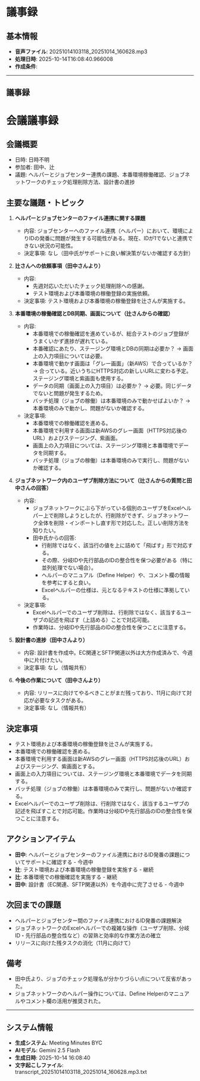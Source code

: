 # 議事録

## 基本情報

- **音声ファイル**: 20251014103118_20251014_160628.mp3
- **処理日時**: 2025-10-14T16:08:40.966008
- **作成条件**: 

---

## 議事録

# 会議議事録

## 会議概要
- 日時: 日時不明
- 参加者: 田中、辻
- 議題: ヘルパーとジョブセンター連携の課題、本番環境稼働確認、ジョブネットワークのチェック処理削除方法、設計書の進捗

## 主要な議題・トピック
1.  **ヘルパーとジョブセンターのファイル連携に関する課題**
    - 内容: ジョブセンターへのファイル連携（ヘルパー）において、環境によりIDの発番に問題が発生する可能性がある。現在、IDが1でないと連携できない状況の可能性。
    - 決定事項: なし（田中氏がサポートに良い解決策がないか確認する方針）

2.  **辻さんへの依頼事項（田中さんより）**
    - 内容:
        - 先週対応いただいたチェック処理削除への感謝。
        - テスト環境および本番環境の稼働登録の実施依頼。
    - 決定事項: テスト環境および本番環境の稼働登録を辻さんが実施する。

3.  **本番環境の稼働確認とDB同期、画面について（辻さんからの確認）**
    - 内容:
        - 本番環境での稼働確認を進めているが、総合テストのジョブ登録がうまくいかず進捗が遅れている。
        - 本番確認にあたり、ステージング環境とDBの同期は必要か？ -> 画面上の入力項目については必要。
        - 本番環境で動かす画面は「グレー画面」（新AWS）で合っているか？ -> 合っている。近いうちにHTTPS対応の新しいURLに変わる予定。ステージング環境と紫画面も使用する。
        - データの同期（画面上の入力項目）は必要か？ -> 必要。同じデータでないと問題が発生するため。
        - バッチ処理（ジョブの稼働）は本番環境のみで動かせばよいか？ -> 本番環境のみで動かし、問題がないか確認する。
    - 決定事項:
        - 本番環境での稼働確認を進める。
        - 本番環境で利用する画面は新AWSのグレー画面（HTTPS対応後のURL）およびステージング、紫画面。
        - 画面上の入力項目については、ステージング環境と本番環境でデータを同期する。
        - バッチ処理（ジョブの稼働）は本番環境のみで実行し、問題がないか確認する。

4.  **ジョブネットワーク内のユーザブ削除方法について（辻さんからの質問と田中さんの回答）**
    - 内容:
        - ジョブネットワークにぶら下がっている個別のユーザブをExcelヘルパー上で削除しようとしたが、行削除ができず、ジョブネットワーク全体を削除・インポートし直す形で対応した。正しい削除方法を知りたい。
        - 田中氏からの回答:
            - 行削除ではなく、該当行の値を上に詰めて「飛ばす」形で対応する。
            - その際、分岐IDや先行部品のIDの整合性を保つ必要がある（特に並列処理でない場合）。
            - ヘルパーのマニュアル（Define Helper）や、コメント欄の情報を参考にすると良い。
            - Excelヘルパーの仕様は、元となるテキストの仕様に準拠している。
    - 決定事項:
        - Excelヘルパーでのユーザブ削除は、行削除ではなく、該当するユーザブの記述を飛ばす（上詰める）ことで対応可能。
        - 作業時は、分岐IDや先行部品のIDの整合性を保つことに注意する。

5.  **設計書の進捗（田中さんより）**
    - 内容: 設計書を作成中。EC関連とSFTP関連以外は大方作成済みで、今週中に片付けたい。
    - 決定事項: なし（情報共有）

6.  **今後の作業について（田中さんより）**
    - 内容: リリースに向けてやるべきことがまだ残っており、11月に向けて対応が必要なタスクがある。
    - 決定事項: なし（情報共有）

## 決定事項
- テスト環境および本番環境の稼働登録を辻さんが実施する。
- 本番環境での稼働確認を進める。
- 本番環境で利用する画面は新AWSのグレー画面（HTTPS対応後のURL）およびステージング、紫画面とする。
- 画面上の入力項目については、ステージング環境と本番環境でデータを同期する。
- バッチ処理（ジョブの稼働）は本番環境のみで実行し、問題がないか確認する。
- Excelヘルパーでのユーザブ削除は、行削除ではなく、該当するユーザブの記述を飛ばすことで対応可能。作業時は分岐IDや先行部品のIDの整合性を保つことに注意する。

## アクションアイテム
- **田中**: ヘルパーとジョブセンターのファイル連携におけるID発番の課題についてサポートに確認する - 今週中
- **辻**: テスト環境および本番環境の稼働登録を実施する - 継続
- **辻**: 本番環境での稼働確認を実施する - 継続
- **田中**: 設計書（EC関連、SFTP関連以外）を今週中に完了させる - 今週中

## 次回までの課題
- ヘルパーとジョブセンター間のファイル連携におけるID発番の課題解決
- ジョブネットワークのExcelヘルパーでの複雑な操作（ユーザブ削除、分岐ID・先行部品の整合性など）の習熟と効率的な作業方法の確立
- リリースに向けた残タスクの消化（11月に向けて）

## 備考
- 田中氏より、ジョブのチェック処理名が分かりづらい点について反省があった。
- ジョブネットワークのヘルパー操作については、Define Helperのマニュアルやコメント欄の活用が推奨された。

---

## システム情報

- **生成システム**: Meeting Minutes BYC
- **AIモデル**: Gemini 2.5 Flash
- **生成日時**: 2025-10-14 16:08:40
- **文字起こしファイル**: transcript_20251014103118_20251014_160628.mp3.txt

